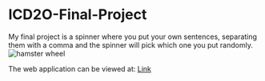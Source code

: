 # ICD2O-Final-Project

My final project is a spinner where you put your own sentences, separating them with a comma and the spinner will pick which one you put randomly.
<img scr="./Image/hamster.gif" alt="hamster wheel">

The web application can be viewed at: [Link](https://mths-icd2o-1-2024.github.io/ICD2O-Final-Project-shanea.jaromay/) 
